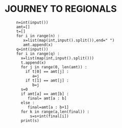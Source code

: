 # JOURNEY TO REGIONALS
         n=int(input())
         amt=[]
         t=[]
         for i in range(n) :
            x=list(map(int,input().split()),end=" ")
            amt.append(x)
         q=int(input())
         for i in range(q) :
           x=list(map(int,input().split()))
           t.append(x)
           for j in range(0, len(amt)) :
             if t[0] == amt[j] :
                a=j
             if t[1] == amt[j] :
                b=j
           s=0
           if amt[a] == amt[b] :
              final= amt[a : b]
           else :  
              final=amt[a : b+1]
           for k in range(a,len(final)) :
               s=s+int(final[i])
           print(s) 
